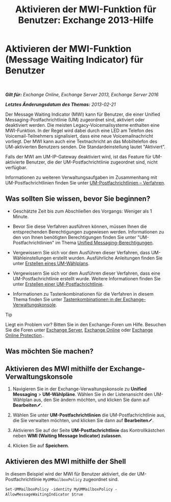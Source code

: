 ﻿---
title: 'Aktivieren der MWI-Funktion für Benutzer: Exchange 2013-Hilfe'
TOCTitle: Aktivieren der MWI-Funktion (Message Waiting Indicator) für Benutzer
ms:assetid: 3d0ca657-00b6-4108-a850-b092fede1f75
ms:mtpsurl: https://technet.microsoft.com/de-de/library/Dd335216(v=EXCHG.150)
ms:contentKeyID: 50554774
ms.date: 04/24/2018
mtps_version: v=EXCHG.150
ms.translationtype: HT
---

# Aktivieren der MWI-Funktion (Message Waiting Indicator) für Benutzer

 

_**Gilt für:** Exchange Online, Exchange Server 2013, Exchange Server 2016_

_**Letztes Änderungsdatum des Themas:** 2013-02-21_

Der Message Waiting Indicator (MWI) kann für Benutzer, die einer Unified Messaging-Postfachrichtlinie (UM) zugeordnet sind, aktiviert oder deaktiviert werden. Die meisten Legacy-Voicemailsysteme enthalten eine MWI-Funktion. In der Regel wird dabei durch eine LED am Telefon des Voicemail-Teilnehmers signalisiert, dass eine neue Voicemailnachricht vorliegt. Der MWI kann auch eine Textnachricht an das Mobiltelefon des UM-aktivierten Benutzers senden. Die Standardeinstellung lautet "Aktiviert".

Falls der MWI am UM-IP-Gateway deaktiviert wird, ist das Feature für UM-aktivierte Benutzer, die der UM-Postfachrichtlinie zugeordnet sind, nicht verfügbar.

Informationen zu weiteren Verwaltungsaufgaben im Zusammenhang mit UM-Postfachrichtlinien finden Sie unter [UM-Postfachrichtlinien – Verfahren](https://review.docs.microsoft.com/de-de/exchange/voice-mail-unified-messaging/set-up-voice-mail/um-mailbox-policy-procedures).

## Was sollten Sie wissen, bevor Sie beginnen?

  - Geschätzte Zeit bis zum Abschließen des Vorgangs: Weniger als 1 Minute.

  - Bevor Sie diese Verfahren ausführen können, müssen Ihnen die entsprechenden Berechtigungen zugewiesen werden. Informationen zu den von Ihnen benötigten Berechtigungen finden Sie unter "UM-Postfachrichtlinien" im Thema [Unified Messaging-Berechtigungen](unified-messaging-permissions-exchange-2013-help.md).

  - Vergewissern Sie sich vor dem Ausführen dieser Verfahren, dass UM-Wähleinstellungen erstellt wurden. Ausführliche Anleitungen finden Sie unter [Erstellen eines UM-Wählplans](https://review.docs.microsoft.com/de-de/exchange/voice-mail-unified-messaging/connect-voice-mail-system/create-um-dial-plan).

  - Vergewissern Sie sich vor dem Ausführen dieser Verfahren, dass eine UM-Postfachrichtlinie erstellt wurde. Weitere Informationen finden Sie unter [Erstellen einer UM-Postfachrichtlinie](https://review.docs.microsoft.com/de-de/exchange/voice-mail-unified-messaging/set-up-voice-mail/create-um-mailbox-policy).

  - Informationen zu Tastenkombinationen für die Verfahren in diesem Thema finden Sie unter [Tastenkombinationen in der Exchange-Verwaltungskonsole](keyboard-shortcuts-in-the-exchange-admin-center-exchange-online-protection-help.md).


> [!TIP]
> Liegt ein Problem vor? Bitten Sie in den Exchange-Foren um Hilfe. Besuchen Sie die Foren unter <A href="https://go.microsoft.com/fwlink/p/?linkid=60612">Exchange Server</A>, <A href="https://go.microsoft.com/fwlink/p/?linkid=267542">Exchange Online</A> oder <A href="https://go.microsoft.com/fwlink/p/?linkid=285351">Exchange Online Protection</A>..



## Was möchten Sie machen?

## Aktivieren des MWI mithilfe der Exchange-Verwaltungskonsole

1.  Navigieren Sie in der Exchange-Verwaltungskonsole zu **Unified Messaging** \> **UM-Wählpläne**. Wählen Sie in der Listenansicht den UM-Wählplan aus, den Sie ändern möchten, und klicken Sie dann auf **Bearbeiten**![Bearbeitungssymbol](images/Bb124582.6f53ccb2-1f13-4c02-bea0-30690e6ea71d(EXCHG.150).gif "Bearbeitungssymbol").

2.  Wählen Sie unter **UM-Postfachrichtlinien** die UM-Postfachrichtlinie aus, die Sie verwalten möchten, und klicken Sie dann auf **Bearbeiten**![Bearbeitungssymbol](images/Bb124582.6f53ccb2-1f13-4c02-bea0-30690e6ea71d(EXCHG.150).gif "Bearbeitungssymbol").

3.  Aktivieren Sie auf der Seite **UM-Postfachrichtlinie** das Kontrollkästchen neben **WMI (Waiting Message Indicator) zulassen**.

4.  Klicken Sie auf **Speichern**.

## Aktivieren des MWI mithilfe der Shell

In diesem Beispiel wird der MWI für Benutzer aktiviert, die der UM-Postfachrichtlinie `MyUMMailboxPolicy` zugeordnet sind.

    Set-UMMailboxPolicy -identity MyUMMailboxPolicy -AllowMessageWaitingIndicator $true

